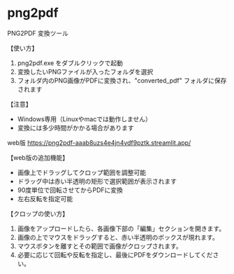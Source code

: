 # png2pdf
PNG2PDF 変換ツール

【使い方】
1. png2pdf.exe をダブルクリックで起動
2. 変換したいPNGファイルが入ったフォルダを選択
3. フォルダ内のPNG画像がPDFに変換され、"converted_pdf" フォルダに保存されます

【注意】
- Windows専用（Linuxやmacでは動作しません）
- 変換には多少時間がかかる場合があります

web版
https://png2pdf-aaab8uzs4e4jn4vdf9pztk.streamlit.app/

【web版の追加機能】
- 画像上でドラッグしてクロップ範囲を調整可能
- ドラッグ中は赤い半透明の矩形で選択範囲が表示されます
- 90度単位で回転させてからPDFに変換
- 左右反転を指定可能

【クロップの使い方】
1. 画像をアップロードしたら、各画像下部の「編集」セクションを開きます。
2. 画像の上でマウスをドラッグすると、赤い半透明のボックスが現れます。
3. マウスボタンを離すとその範囲で画像がクロップされます。
4. 必要に応じて回転や反転を指定し、最後にPDFをダウンロードしてください。

